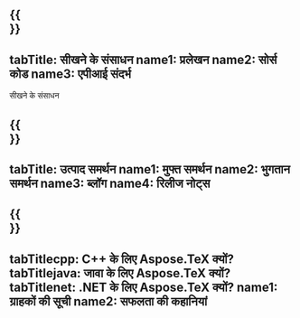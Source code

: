 ﻿---
translation: true
deploy: false
---

{{<section learningresources>}}
---
tabTitle: सीखने के संसाधन
name1: प्रलेखन
name2: सोर्स कोड
name3: एपीआई संदर्भ
---

सीखने के संसाधन

{{<section support>}}
---
tabTitle: उत्पाद समर्थन
name1: मुफ्त समर्थन
name2: भुगतान समर्थन
name3: ब्लॉग
name4: रिलीज नोट्स
---

{{<section why>}}
---
tabTitlecpp: C++ के लिए Aspose.TeX क्यों?
tabTitlejava: जावा के लिए Aspose.TeX क्यों?
tabTitlenet: .NET के लिए Aspose.TeX क्यों?
name1: ग्राहकों की सूची
name2: सफलता की कहानियां
---




